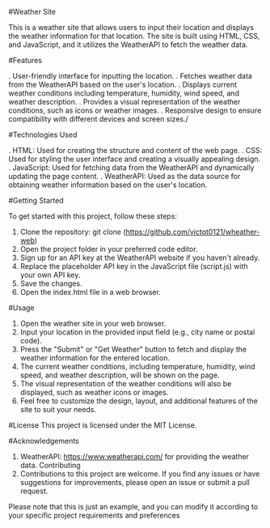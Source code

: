 #Weather Site

This is a weather site that allows users to input their location and displays the weather information for that location. The site is built using HTML, CSS, and JavaScript, and it utilizes the WeatherAPI to fetch the weather data.

#Features

. User-friendly interface for inputting the location.
. Fetches weather data from the WeatherAPI based on the user's location.
. Displays current weather conditions including temperature, humidity, wind speed, and weather description.
. Provides a visual representation of the weather conditions, such as icons or weather images.
. Responsive design to ensure compatibility with different devices and screen sizes./

#Technologies Used

. HTML: Used for creating the structure and content of the web page.
. CSS: Used for styling the user interface and creating a visually appealing design.
. JavaScript: Used for fetching data from the WeatherAPI and dynamically updating the page content.
. WeatherAPI: Used as the data source for obtaining weather information based on the user's location.

#Getting Started

To get started with this project, follow these steps:

1. Clone the repository: git clone (https://github.com/victot0121/wheather-web)
2. Open the project folder in your preferred code editor.
3. Sign up for an API key at the WeatherAPI website if you haven't already.
4. Replace the placeholder API key in the JavaScript file (script.js) with your own API key.
5. Save the changes.
6. Open the index.html file in a web browser.

#Usage

1. Open the weather site in your web browser.
2. Input your location in the provided input field (e.g., city name or postal code).
3. Press the "Submit" or "Get Weather" button to fetch and display the weather information for the entered location.
4. The current weather conditions, including temperature, humidity, wind speed, and weather description, will be shown on the page.
5. The visual representation of the weather conditions will also be displayed, such as weather icons or images.
6. Feel free to customize the design, layout, and additional features of the site to suit your needs.

#License
This project is licensed under the MIT License.

#Acknowledgements
1. WeatherAPI: https://www.weatherapi.com/ for providing the weather data.
Contributing
2. Contributions to this project are welcome. If you find any issues or have suggestions for improvements, please open an issue or submit a pull request.

Please note that this is just an example, and you can modify it according to your specific project requirements and preferences
